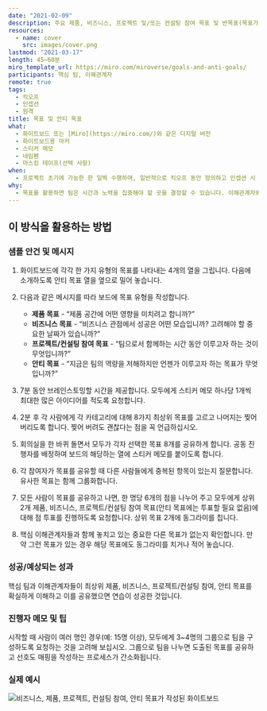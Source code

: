```yaml
---
date: "2021-02-09"
description: 주요 제품, 비즈니스, 프로젝트 및/또는 컨설팅 참여 목표 및 반목표(목표가 아님)를 확인하고 우선순위를 지정합니다.
resources:
  - name: cover
    src: images/cover.png
lastmod: "2021-03-17"
length: 45~60분
miro_template_url: https://miro.com/miroverse/goals-and-anti-goals/
participants: 핵심 팀, 이해관계자
remote: true
tags:
  - 킥오프
  - 인셉션
  - 원격
title: 목표 및 안티 목표
what:
  - 화이트보드 또는 [Miro](https://miro.com/)와 같은 디지털 버전
  - 화이트보드용 마커
  - 스티커 메모
  - 네임펜
  - 마스킹 테이프(선택 사항)
when:
  - 프로젝트 초기에 가능한 한 일찍 수행하며, 일반적으로 킥오프 동안 정의하고 인셉션 시 수정합니다.
why:
  - 목표를 활용하면 팀은 시간과 노력을 집중해야 할 곳을 결정할 수 있습니다. 이해관계자와 함께 목표를 개발함으로써 공동의 목표를 향해 조율해 나가고, 불필요하거나 원치 않는 뜻밖의 사건을 방지할 수 있습니다.
---
```


<h2 id="how-to-use-this-method">이 방식을 활용하는
방법</h2>

<div class="bg-gray-dark p-lg-5 p-3 mb-4"><div
class="col-lg-9"><h3
id="sample-agenda--prompts">샘플 안건 및 메시지</h3>

<ol>

<li>

<p>화이트보드에 각각 한 가지 유형의 목표를 나타내는 4개의 열을 그립니다. 다음에 소개하도록 안티 목표 열을
옆으로 밀어 놓습니다.</p>

</li>

<li>

<p>다음과 같은 메시지를 따라 보드에 목표 유형을 작성합니다.</p>

<ul>

<li><strong>제품 목표</strong> - “제품 공간에 어떤 영향을 미치려고
합니까?”</li>

<li><strong>비즈니스 목표</strong> - “비즈니스 관점에서 성공은 어떤
모습입니까? 고려해야 할 중요한 날짜가 있습니까?”</li>

<li><strong>프로젝트/컨설팅 참여 목표</strong> - “팀으로서 함께하는 시간
동안 이루고자 하는 것이 무엇입니까?”</li>

<li><strong>안티 목표</strong> - “지금은 팀의 역량을 저해하지만 언젠가
이루고자 하는 목표가 무엇입니까?”</li>

</ul>

</li>

<li>

<p>7분 동안 브레인스토밍할 시간을 제공합니다. 모두에게 스티커 메모 하나당 1개씩 최대한 많은 아이디어를 적도록
요청합니다.</p>

</li>

<li>

<p>2분 후 각 사람에게 각 카테고리에 대해 8가지 최상위 목표를 고르고 나머지는 찢어 버리도록 합니다. 찢어
버려도 괜찮다는 점을 꼭 언급하십시오.</p>

</li>

<li>

<p>회의실을 한 바퀴 돌면서 모두가 각자 선택한 목표 8개를 공유하게 합니다. 공동 진행자를 배정하여 보드의
해당하는 열에 스티커 메모를 붙이도록 합니다.</p>

</li>

<li>

<p>각 참여자가 목표를 공유할 때 다른 사람들에게 중복된 항목이 있는지 질문합니다. 유사한 목표는 함께
그룹화합니다.</p>

</li>

<li>

<p>모든 사람이 목표를 공유하고 나면, 한 명당 6개의 점을 나누어 주고 모두에게 상위 2개 제품, 비즈니스,
프로젝트/컨설팅 참여 목표(안티 목표에는 투표할 필요 없음)에 대해 점 투표를 진행하도록 요청합니다. 상위 목표 2개에
동그라미를 칩니다.</p>

</li>

<li>

<p>핵심 이해관계자들과 함께 놓치고 있는 중요한 다른 목표가 없는지 확인합니다. 만약 그런 목표가 있는 경우 해당
목표에도 동그라미를 치거나 적어 놓습니다.</p>

</li>

</ol>

</div></div>

<div class="bg-gray-dark p-lg-5 p-3 mb-4"><div
class="col-lg-9"><h3
id="successexpected-outcomes">성공/예상되는 성과</h3>

<p>핵심 팀과 이해관계자들이 최상위 제품, 비즈니스, 프로젝트/컨설팅 참여, 안티 목표를 확실하게 이해하고 이를
공유했으면 연습이 성공한 것입니다.</div></div>

<div class="bg-gray-dark p-lg-5 p-3 mb-4"><div
class="col-lg-9"><h3
id="facilitator-notes--tips">진행자 메모 및 팁</h3>

<p>시작할 때 사람이 여러 명인 경우(예: 15명 이상), 모두에게 3~4명의 그룹으로 팀을 구성하도록 요청하는
것을 고려해 보십시오. 그룹으로 팀을 나누면 도출된 목표를 공유하고 선호도 매핑을 작성하는 프로세스가
간소화됩니다.</div></div>

<div class="bg-gray-dark p-lg-5 p-3 mb-4"><div
class="col-lg-9"><h3
id="real-world-examples">실제 예시</h3>

<p><img
src="https://tanzu.vmware.com/developer/practices/goals-anti-goals/images/example-3.jpg"
alt="비즈니스, 제품, 프로젝트, 컨설팅 참여, 안티 목표가 작성된 화이트보드" 
/></div></div>

